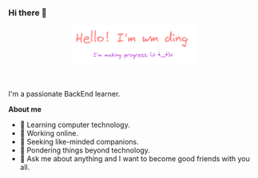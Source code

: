 ### Hi there 👋

<p align="center"><img width="50%" alt="Hello！ I'm wm ding. I'm making progress!" src="./assets/readme-header.png" /></p>

<br />

I'm a passionate BackEnd learner.

**About me**
- 🌱 Learning computer technology.
- 🔭 Working online.
- 👯 Seeking like-minded companions.
- 🤔 Pondering things beyond technology.
- 💬 Ask me about anything and I want to become good friends with you all.
